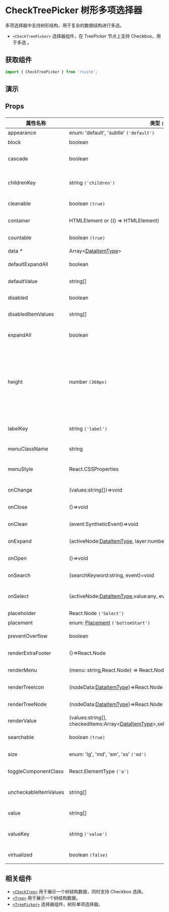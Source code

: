 # CheckTreePicker 树形多项选择器

多项选择器中支持树形结构，用于复杂的数据结构进行多选。

- `<CheckTreePicker>` 选择器组件，在 TreePicker 节点上支持 Checkbox，用于多选 。

## 获取组件

```js
import { CheckTreePicker } from 'rsuite';
```

## 演示

<!--{demo}-->

## Props

### <CheckTreePicker>

| 属性名称              | 类型 `(默认值)`                                                                                            | 描述                                                                            |
| --------------------- | ---------------------------------------------------------------------------------------------------------- | ------------------------------------------------------------------------------- |
| appearance            | enum: 'default', 'subtle' `('default')`                                                                    | 设置外观                                                                        |
| block                 | boolean                                                                                                    | 堵塞整行                                                                        |
| cascade               | boolean                                                                                                    | checktree 是否级联选择                                                          |
| childrenKey           | string `('children')`                                                                                      | tree 数据结构 children 属性名称                                                 |
| cleanable             | boolean `(true)`                                                                                           | 是否可以清楚                                                                    |
| container             | HTMLElement or (() => HTMLElement)                                                                         | 设置渲染的容器                                                                  |
| countable             | boolean `(true)`                                                                                           | 是否显示已选项的计数                                                            |
| data \*               | Array&lt;[DataItemType](#types)&gt;                                                                        | tree 数据                                                                       |
| defaultExpandAll      | boolean                                                                                                    | 默认展开所有节点                                                                |
| defaultValue          | string[]                                                                                                   | 默认选中的值                                                                    |
| disabled              | boolean                                                                                                    | 是否禁用 Picker                                                                 |
| disabledItemValues    | string[]                                                                                                   | 禁用节点列表                                                                    |
| expandAll             | boolean                                                                                                    | (受控)展示/收起所有节点                                                         |
| height                | number `(360px)`                                                                                           | menu 的高度。当设置了 virtualized 为 true 时， 可以通过 height 控制 menu 的高度 |
| labelKey              | string `('label')`                                                                                         | tree 数据结构 label 属性名称                                                    |
| menuClassName         | string                                                                                                     | 选项菜单的 className                                                            |
| menuStyle             | React.CSSProperties                                                                                        | 应用于菜单 DOM 节点的 style                                                     |
| onChange              | (values:string[])=>void                                                                                    | 数据改变的回调函数                                                              |
| onClose               | ()=>void                                                                                                   | 关闭的回调函数                                                                  |
| onClean               | (event:SyntheticEvent)=>void                                                                               | 值清理时触发回调                                                                |
| onExpand              | (activeNode:[DataItemType](#types), layer:number, concat:(data, children)=>Array)=>void                    | 树节点展示时的回调                                                              |
| onOpen                | ()=>void                                                                                                   | 展开的回调函数                                                                  |
| onSearch              | (searchKeyword:string, event)=void                                                                         | 搜索回调函数                                                                    |
| onSelect              | (activeNode:[DataItemType](#types),value:any, event)=>void                                                 | 选择树节点后的回调函数                                                          |
| placeholder           | React.Node `('Select')`                                                                                    | 占位符                                                                          |
| placement             | enum: [Placement](#types) `('bottomStart')`                                                                | 打开位置                                                                        |
| preventOverflow       | boolean                                                                                                    | 防止浮动元素溢出                                                                |
| renderExtraFooter     | ()=>React.Node                                                                                             | 自定义页脚内容                                                                  |
| renderMenu            | (menu: string,React.Node) => React.Node                                                                    | 自定义渲染菜单                                                                  |
| renderTreeIcon        | (nodeData:[DataItemType](#types))=>React.Node                                                              | 自定义渲染 图标                                                                 |
| renderTreeNode        | (nodeData:[DataItemType](#types))=>React.Node                                                              | 自定义渲染 tree 节点                                                            |
| renderValue           | (values:string[], checkedItems:Array&lt;[DataItemType](#types)&gt;,selectedElement:React.Node)=>React.Node | 自定义渲染 placeholder                                                          |
| searchable            | boolean `(true)`                                                                                           | 是否显示搜索框                                                                  |
| size                  | enum: 'lg', 'md', 'sm', 'xs' `('md')`                                                                      | 设置组件尺寸                                                                    |
| toggleComponentClass  | React.ElementType `('a')`                                                                                  | 为组件自定义元素类型                                                            |
| uncheckableItemValues | string[]                                                                                                   | 设置不显示复选框的选项值                                                        |
| value                 | string[]                                                                                                   | 当前选中的值                                                                    |
| valueKey              | string `('value')`                                                                                         | tree 数据结构 value 属性名称                                                    |
| virtualized           | boolean `(false)`                                                                                          | 是否开启虚拟列表                                                                |

## 相关组件

- [`<CheckTree>`](./check-tree) 用于展示一个树结构数据，同时支持 Checkbox 选择。
- [`<Tree>`](./tree) 用于展示一个树结构数据。
- [`<TreePicker>`](./tree-picker) 选择器组件，树形单项选择器。
